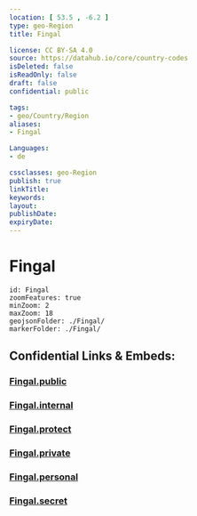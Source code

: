 ```yaml
---
location: [ 53.5 , -6.2 ] 
type: geo-Region
title: Fingal

license: CC BY-SA 4.0
source: https://datahub.io/core/country-codes
isDeleted: false
isReadOnly: false
draft: false
confidential: public

tags:
- geo/Country/Region
aliases:
- Fingal

Languages:
- de

cssclasses: geo-Region
publish: true
linkTitle: 
keywords: 
layout: 
publishDate: 
expiryDate: 
---
```


# Fingal

```leaflet
id: Fingal
zoomFeatures: true 
minZoom: 2 
maxZoom: 18
geojsonFolder: ./Fingal/
markerFolder: ./Fingal/
```


## Confidential Links & Embeds: 

### [Fingal.public](/_public/\Earth\Continent\Europe\Europe~North\Ireland\Counties~IrelandFingal.public.md) 

### [Fingal.internal](/_internal/\Earth\Continent\Europe\Europe~North\Ireland\Counties~IrelandFingal.internal.md) 

### [Fingal.protect](/_protect/\Earth\Continent\Europe\Europe~North\Ireland\Counties~IrelandFingal.protect.md) 

### [Fingal.private](/_private/\Earth\Continent\Europe\Europe~North\Ireland\Counties~IrelandFingal.private.md) 

### [Fingal.personal](/_personal/\Earth\Continent\Europe\Europe~North\Ireland\Counties~IrelandFingal.personal.md) 

### [Fingal.secret](/_secret/\Earth\Continent\Europe\Europe~North\Ireland\Counties~IrelandFingal.secret.md)

